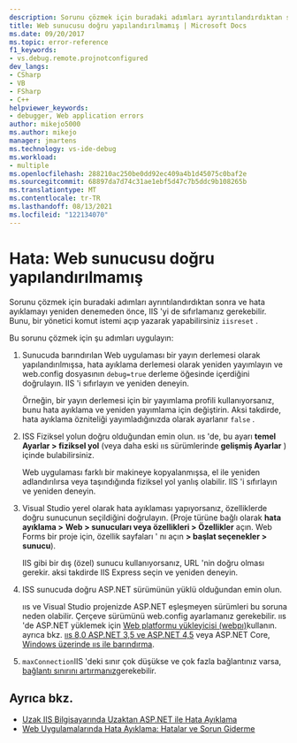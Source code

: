 ```yaml
---
description: Sorunu çözmek için buradaki adımları ayrıntılandırdıktan sonra ve hata ayıklamayı yeniden denemeden önce, IIS 'yi de sıfırlamanız gerekebilir.
title: Web sunucusu doğru yapılandırılmamış | Microsoft Docs
ms.date: 09/20/2017
ms.topic: error-reference
f1_keywords:
- vs.debug.remote.projnotconfigured
dev_langs:
- CSharp
- VB
- FSharp
- C++
helpviewer_keywords:
- debugger, Web application errors
author: mikejo5000
ms.author: mikejo
manager: jmartens
ms.technology: vs-ide-debug
ms.workload:
- multiple
ms.openlocfilehash: 288210ac250be0dd92ec409a4b1d45075c0baf2e
ms.sourcegitcommit: 68897da7d74c31ae1ebf5d47c7b5ddc9b108265b
ms.translationtype: MT
ms.contentlocale: tr-TR
ms.lasthandoff: 08/13/2021
ms.locfileid: "122134070"
---
```

# <a name="error-the-web-server-is-not-configured-correctly"></a>Hata: Web sunucusu doğru yapılandırılmamış

Sorunu çözmek için buradaki adımları ayrıntılandırdıktan sonra ve hata ayıklamayı yeniden denemeden önce, IIS 'yi de sıfırlamanız gerekebilir. Bunu, bir yönetici komut istemi açıp yazarak yapabilirsiniz `iisreset` .

Bu sorunu çözmek için şu adımları uygulayın:

1. Sunucuda barındırılan Web uygulaması bir yayın derlemesi olarak yapılandırılmışsa, hata ayıklama derlemesi olarak yeniden yayımlayın ve web.config dosyasının `debug=true` derleme öğesinde içerdiğini doğrulayın. IIS 'i sıfırlayın ve yeniden deneyin.

    Örneğin, bir yayın derlemesi için bir yayımlama profili kullanıyorsanız, bunu hata ayıklama ve yeniden yayımlama için değiştirin. Aksi takdirde, hata ayıklama özniteliği yayımladığınızda olarak ayarlanır `false` .

2. ISS Fiziksel yolun doğru olduğundan emin olun. ııs 'de, bu ayarı **temel Ayarlar > fiziksel yol** (veya daha eski ııs sürümlerinde **gelişmiş Ayarlar** ) içinde bulabilirsiniz.

    Web uygulaması farklı bir makineye kopyalanmışsa, el ile yeniden adlandırılırsa veya taşındığında fiziksel yol yanlış olabilir. IIS 'i sıfırlayın ve yeniden deneyin.

3. Visual Studio yerel olarak hata ayıklaması yapıyorsanız, özelliklerde doğru sunucunun seçildiğini doğrulayın. (Proje türüne bağlı olarak **hata ayıklama >** **Web > sunucuları veya özellikleri > Özellikler** açın. Web Forms bir proje için, özellik sayfaları ' nı açın **> başlat seçenekler > sunucu**).

    IIS gibi bir dış (özel) sunucu kullanıyorsanız, URL 'nin doğru olması gerekir. aksi takdirde IIS Express seçin ve yeniden deneyin.

4. ISS sunucuda doğru ASP.NET sürümünün yüklü olduğundan emin olun.

    ııs ve Visual Studio projenizde ASP.NET eşleşmeyen sürümleri bu soruna neden olabilir. Çerçeve sürümünü web.config ayarlamanız gerekebilir. ııs 'de ASP.NET yüklemek için [Web platformu yükleyicisi (webpı)](https://www.microsoft.com/web/downloads/platform.aspx)kullanın. ayrıca bkz. [ııs 8,0 ASP.NET 3,5 ve ASP.NET 4,5](/iis/get-started/whats-new-in-iis-8/iis-80-using-aspnet-35-and-aspnet-45) veya ASP.NET Core, [Windows üzerinde ııs ile barındırma](https://docs.asp.net/en/latest/publishing/iis.html).

4. `maxConnection`IIS 'deki sınır çok düşükse ve çok fazla bağlantınız varsa, [bağlantı sınırını artırmanız](/iis/configuration/system.applicationhost/sites/sitedefaults/limits)gerekebilir.

## <a name="see-also"></a>Ayrıca bkz.
- [Uzak IIS Bilgisayarında Uzaktan ASP.NET ile Hata Ayıklama](../debugger/remote-debugging-aspnet-on-a-remote-iis-7-5-computer.md)
- [Web Uygulamalarında Hata Ayıklama: Hatalar ve Sorun Giderme](../debugger/debugging-web-applications-errors-and-troubleshooting.md)
